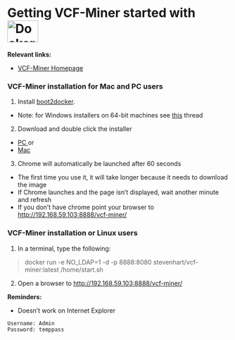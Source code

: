 
# Getting VCF-Miner started with <img src="http://blog.phusion.nl/wp-content/uploads/2013/11/docker.png" width="70" height="50" alt="Docker">

**Relevant links:**
 * [VCF-Miner Homepage](http://bioinformaticstools.mayo.edu/research/vcf-miner/) 
 

### VCF-Miner installation for Mac and PC users

1.	Install [boot2docker](http://boot2docker.io/).  
 *	Note: for Windows installers on 64-bit machines see [this](http://stackoverflow.com/questions/20647610/verr-vmx-msr-vmxon-disabled-when-starting-an-image-from-oracle-virtual-box) thread

2.	Download and double click the installer 
 * <a href="https://raw.githubusercontent.com/Steven-N-Hart/vcf-miner/master/VCFMiner.bat" download> PC </a>or
 * <a href="https://raw.githubusercontent.com/Steven-N-Hart/vcf-miner/master/VCFMiner.command" download> Mac </a>

3.	Chrome will automatically be launched after 60 seconds  
 *	The first time you use it, it will take longer because it needs to download the image
 *	If Chrome launches and the page isn’t displayed, wait another minute and refresh
 *	If you don’t have chrome point your browser to http://192.168.59.103:8888/vcf-miner/

### VCF-Miner installation or Linux users
1.	In a terminal, type the following:
> docker run -e NO_LDAP=1 -d -p 8888:8080 stevenhart/vcf-miner:latest /home/start.sh

2.	Open a browser to http://192.168.59.103:8888/vcf-miner/

**Reminders:** 
 * Doesn’t work on Internet Explorer

```
Username: Admin
Password: temppass
```